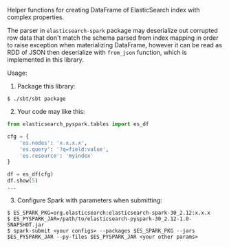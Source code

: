 Helper functions for creating DataFrame of ElasticSearch index with complex properties.

The parser in `elasticsearch-spark` package may deserialize out corrupted row data that don't match the schema parsed from index mapping in order to raise exception when materializing DataFrame, however it can be read as RDD of JSON then deserialize with `from_json` function, which is implemented in this library.

Usage:

1. Package this library:

```shell
$ ./sbt/sbt package
```

2. Your code may like this:

```python
from elasticsearch_pyspark.tables import es_df

cfg = {
    'es.nodes': 'x.x.x.x',
    'es.query': '?q=field:value',
    'es.resource': 'myindex'
}

df = es_df(cfg)
df.show(5)
...
```

3. Configure Spark with parameters when submitting:
```shell
$ ES_SPARK_PKG=org.elasticsearch:elasticsearch-spark-30_2.12:x.x.x
$ ES_PYSPARK_JAR=/path/to/elasticsearch-pyspark-30_2.12-1.0-SNAPSHOT.jar
$ spark-submit <your configs> --packages $ES_SPARK_PKG --jars $ES_PYSPARK_JAR --py-files $ES_PYSPARK_JAR <your other params>
```
